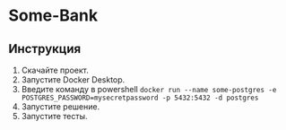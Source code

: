 # Some-Bank

## Инструкция

1. Скачайте проект.
2. Запустите Docker Desktop.
3. Введите команду в powershell 
`docker run --name some-postgres -e POSTGRES_PASSWORD=mysecretpassword -p 5432:5432 -d postgres`
4. Запустите решение.
5. Запустите тесты.
